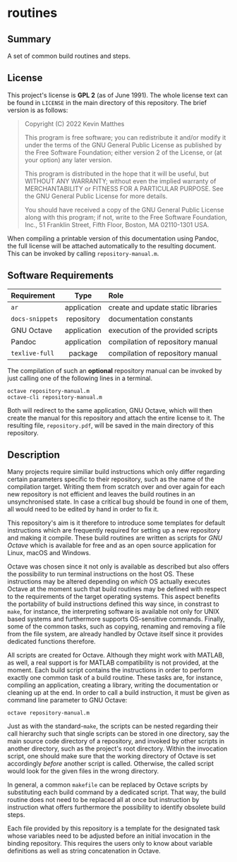 <!------------------------------------------------------------------------------
--
-- Copyright (C) 2022 Kevin Matthes
--
-- This program is free software; you can redistribute it and/or modify
-- it under the terms of the GNU General Public License as published by
-- the Free Software Foundation; either version 2 of the License, or
-- (at your option) any later version.
--
-- This program is distributed in the hope that it will be useful,
-- but WITHOUT ANY WARRANTY; without even the implied warranty of
-- MERCHANTABILITY or FITNESS FOR A PARTICULAR PURPOSE.  See the
-- GNU General Public License for more details.
--
-- You should have received a copy of the GNU General Public License along
-- with this program; if not, write to the Free Software Foundation, Inc.,
-- 51 Franklin Street, Fifth Floor, Boston, MA 02110-1301 USA.
--
----
--
--  FILE
--      README.md
--
--  BRIEF
--      Important information regarding this project.
--
--  AUTHOR
--      Kevin Matthes
--
--  COPYRIGHT
--      (C) 2022 Kevin Matthes.
--      This file is licensed GPL 2 as of June 1991.
--
--  DATE
--      2022
--
--  NOTE
--      See `LICENSE' for full license.
--
------------------------------------------------------------------------------->

# routines

## Summary

A set of common build routines and steps.

## License

This project's license is **GPL 2** (as of June 1991).  The whole license text
can be found in `LICENSE` in the main directory of this repository.  The brief
version is as follows:

> Copyright (C) 2022 Kevin Matthes
>
> This program is free software; you can redistribute it and/or modify
> it under the terms of the GNU General Public License as published by
> the Free Software Foundation; either version 2 of the License, or
> (at your option) any later version.
>
> This program is distributed in the hope that it will be useful,
> but WITHOUT ANY WARRANTY; without even the implied warranty of
> MERCHANTABILITY or FITNESS FOR A PARTICULAR PURPOSE.  See the
> GNU General Public License for more details.
>
> You should have received a copy of the GNU General Public License along
> with this program; if not, write to the Free Software Foundation, Inc.,
> 51 Franklin Street, Fifth Floor, Boston, MA 02110-1301 USA.

When compiling a printable version of this documentation using Pandoc, the full
license will be attached automatically to the resulting document.  This can be
invoked by calling `repository-manual.m`.

## Software Requirements

| Requirement       | Type          | Role                                  |
|:------------------|:-------------:|:--------------------------------------|
| `ar`              | application   | create and update static libraries    |
| `docs-snippets`   | repository    | documentation constants               |
| GNU Octave        | application   | execution of the provided scripts     |
| Pandoc            | application   | compilation of repository manual      |
| `texlive-full`    | package       | compilation of repository manual      |

The compilation of such an **optional** repository manual can be invoked by just
calling one of the following lines in a terminal.

```
octave repository-manual.m
octave-cli repository-manual.m
```

Both will redirect to the same application, GNU Octave, which will then create
the manual for this repository and attach the entire license to it.  The
resulting file, `repository.pdf`, will be saved in the main directory of this
repository.

## Description

Many projects require similiar build instructions which only differ regarding
certain parameters specific to their repository, such as the name of the
compilation target.  Writing them from scratch over and over again for each new
repository is not efficient and leaves the build routines in an unsynchronised
state.  In case a critical bug should be found in one of them, all would need
to be edited by hand in order to fix it.

This repository's aim is it therefore to introduce some templates for default
instructions which are frequently required for setting up a new repository and
making it compile.  These build routines are written as scripts for *GNU Octave*
which is available for free and as an open source application for Linux, macOS
and Windows.

Octave was chosen since it not only is available as described but also offers
the possibility to run terminal instructions on the host OS.  These instructions
may be altered depending on *which* OS actually executes Octave at the moment
such that build routines may be defined with respect to the requirements of the
target operating systems.  This aspect benefits the portability of build
instructions defined this way since, in constrast to `make`, for instance, the
interpreting software is available not only for UNIX based systems and
furthermore supports OS-sensitive commands.  Finally, some of the common tasks,
such as copying, renaming and removing a file from the file system, are already
handled by Octave itself since it provides dedicated functions therefore.

All scripts are created for Octave.  Although they might work
with MATLAB, as well, a real support is for MATLAB compatibility is not
provided, at the moment.  Each build script contains the instructions in order
to perform exactly one common task of a build routine.  These tasks are, for
instance, compiling an application, creating a library, writing the
documentation or cleaning up at the end.  In order to call a build instruction,
it must be given as command line parameter to GNU Octave:

```
octave repository-manual.m
```

Just as with the standard-`make`, the scripts can be nested regarding their call
hierarchy such that single scripts can be stored in one directory, say the main
source code directory of a repository, and invoked by other scripts in another
directory, such as the project's root directory.  Within the invocation script,
one should make sure that the working directory of Octave is set accordingly
*before* another script is called.  Otherwise, the called script would look for
the given files in the wrong directory.

In general, a common `makefile` can be replaced by Octave scripts by
substituting each build command by a dedicated script.  That way, the build
routine does not need to be replaced all at once but instruction by instruction
what offers furthermore the possibility to identify obsolete build steps.

Each file provided by this repository is a template for the designated task
whose variables need to be adjusted before an initial invocation in the binding
repository.  This requires the users only to know about variable definitions as
well as string concatenation in Octave.

<!----------------------------------------------------------------------------->
